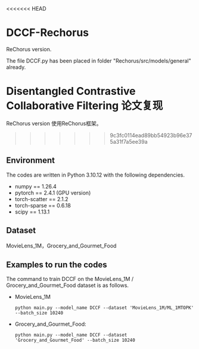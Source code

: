 <<<<<<< HEAD
# DCCF-Rechorus

ReChorus version.

The file DCCF.py has been placed in  folder "Rechorus/src/models/general" already.

# Disentangled Contrastive Collaborative Filtering 论文复现

ReChorus version
使用ReChorus框架。
>>>>>>> 9c3fc0114ead89bb54923b96e375a31f7a5ee39a

## Environment

The codes are written in Python 3.10.12 with the following dependencies.

- numpy == 1.26.4
- pytorch == 2.4.1 (GPU version)
- torch-scatter == 2.1.2
- torch-sparse == 0.6.18
- scipy == 1.13.1

##  Dataset

MovieLens_1M，Grocery_and_Gourmet_Food

## Examples to run the codes

The command to train DCCF on the MovieLens_1M / Grocery_and_Gourmet_Food dataset is as follows.

  - MovieLens_1M

    ```python main.py --model_name DCCF --dataset 'MovieLens_1M/ML_1MTOPK' --batch_size 10240```   

  - Grocery_and_Gourmet_Food:

    ```python main.py --model_name DCCF --dataset 'Grocery_and_Gourmet_Food' --batch_size 10240```
